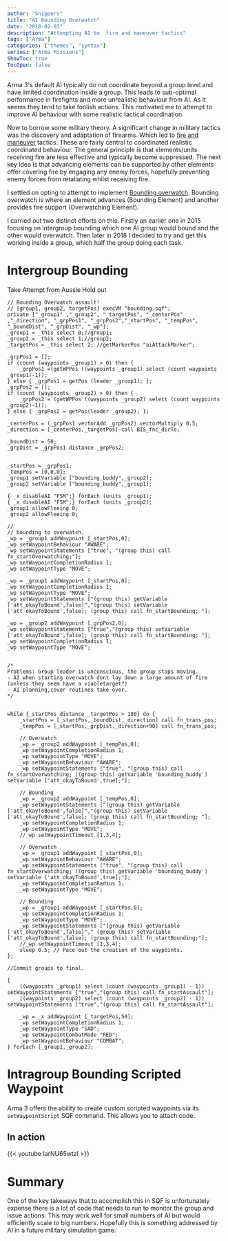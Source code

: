 ```yaml
---
author: "Snippers"
title: "AI Bounding Overwatch"
date: "2018-02-03"
description: "Attempting AI to  fire and maneuver tactics"
tags: ["Arma"]
categories: ["themes", "syntax"]
series: ["Arma Missions"]
ShowToc: true
TocOpen: false
---
```


Arma 3's default AI typically do not coordinate beyond a group level and have limited coordination inside a group. This leads to sub-optimal performance in firefights and more unrealistic behaviour from AI. As it seems they tend to take foolish actions. This motivated me to attempt to improve AI behaviour with some realistic tactical coordination.

Now to borrow some military theory. A significant change in military tactics was the discovery and adaptation of firearms. Which led to [fire and maneuver](https://en.wikipedia.org/wiki/Fire_and_movement) tactics. These are fairly central to coordinated realistic coordinated behaviour. The general principle is that elements/units receiving fire are less effective and typically become suppressed. The next key idea is that advancing elements can be supported by other elements offer covering fire by engaging any enemy forces, hopefully preventing enemy forces from retaliating whilst receiving fire.

I settled on opting to attempt to implement [Bounding overwatch](https://en.wikipedia.org/wiki/Bounding_overwatch). Bounding overwatch is where an element advances (Bounding Element) and another provides fire support (Overwatching Element).

I carried out two distinct efforts on this. Firstly an earlier one in 2015 focusing on intergroup bounding which one AI group would bound and the other would overwatch. Then later in 2018 I decided to try and get this working inside a group, which half the group doing each task.

# Intergroup Bounding
Take Attempt from Aussie Hold out


```sqf
// Bounding OVerwatch assault!
// [group1, group2, targetPos] execVM "bounding.sqf";
private ["_group1" ,"_group2", "_targetPos", "_centerPos" ,"_direction", "_grpPos1", "_grpPos2","_startPos", "_tempPos", "_boundDist", "_grpDist", "_wp"];
_group1 = _this select 0;//group1;
_group2 = _this select 1;//group2;
_targetPos = _this select 2; //getMarkerPos "aiAttackMarker";

_grpPos1 = [];
if (count (waypoints _group1) > 0) then {
	_grpPos1 =(getWPPos ((waypoints _group1) select (count waypoints _group1)-1));
} else { _grpPos1 = getPos (leader _group1); };
_grpPos2 = [];
if (count (waypoints _group2) > 0) then {
	_grpPos2 = (getWPPos ((waypoints _group2) select (count waypoints _group2)-1));
} else { _grpPos2 = getPos(leader _group2); };

_centerPos = (_grpPos1 vectorAdd _grpPos2) vectorMultiply 0.5;
_direction = [_centerPos,_targetPos] call BIS_fnc_dirTo;

_boundDist = 50;
_grpDist = _grpPos1 distance _grpPos2;


_startPos = _grpPos1;
_tempPos = [0,0,0];
_group1 setVariable ["bounding_buddy",_group2];
_group2 setVariable ["bounding_buddy",_group1];

{ _x disableAI "FSM";} forEach (units _group1);
{ _x disableAI "FSM";} forEach (units _group2);
_group1 allowFleeing 0;
_group2 allowFleeing 0;

//
// bounding to overwatch.
_wp = _group1 addWaypoint [_startPos,0];
_wp setWaypointBehaviour "AWARE";
_wp setWaypointStatements ["true", "(group this) call fn_startOverwatching;"];
_wp setWaypointCompletionRadius 1;
_wp setWaypointType "MOVE";

_wp = _group1 addWaypoint [_startPos,0];
_wp setWaypointCompletionRadius 1;
_wp setWaypointType "MOVE";
_wp setWaypointStatements ["(group this) getVariable ['att_okayToBound',false]","(group this) setVariable ['att_okayToBound',false]; (group this) call fn_startBounding; "];

_wp = _group2 addWaypoint [_grpPos2,0];
_wp setWaypointStatements ["true","(group this) setVariable ['att_okayToBound',false]; (group this) call fn_startBounding; "];
_wp setWaypointCompletionRadius 1;
_wp setWaypointType "MOVE";


/*
Problems: Group leader is unconscious, the group stops moving.
- AI when starting overwatch dont lay down a large amount of fire (unless they seem have a viabletarget?)
- AI planning,cover routines take over.
*/


while {_startPos distance _targetPos > 180} do {
	_startPos = [_startPos,_boundDist,_direction] call fn_trans_pos;
	_tempPos = [_startPos,_grpDist,_direction+90] call fn_trans_pos;
	
	// Overwatch
	_wp = _group2 addWaypoint [_tempPos,0];
	_wp setWaypointCompletionRadius 1;
	_wp setWaypointType "MOVE";
	_wp setWaypointBehaviour "AWARE";
	_wp setWaypointStatements ["true", "(group this) call fn_startOverwatching; ((group this) getVariable 'bounding_buddy') setVariable ['att_okayToBound',true];"];
	
	// Bounding
	_wp = _group2 addWaypoint [_tempPos,0];
	_wp setWaypointStatements ["(group this) getVariable ['att_okayToBound',false]","(group this) setVariable ['att_okayToBound',false]; (group this) call fn_startBounding; "];
	_wp setWaypointCompletionRadius 1;
	_wp setWaypointType "MOVE";
	//_wp setWaypointTimeout [1,3,4];
	
	// Overwatch
	_wp = _group1 addWaypoint [_startPos,0];
	_wp setWaypointBehaviour "AWARE";
	_wp setWaypointStatements ["true", "(group this) call fn_startOverwatching; ((group this) getVariable 'bounding_buddy') setVariable ['att_okayToBound',true];"];
	_wp setWaypointCompletionRadius 1;
	_wp setWaypointType "MOVE";
	
	// Bounding
	_wp = _group1 addWaypoint [_startPos,0];
	_wp setWaypointCompletionRadius 1;
	_wp setWaypointType "MOVE";
	_wp setWaypointStatements ["(group this) getVariable ['att_okayToBound',false]"," (group this) setVariable ['att_okayToBound',false]; (group this) call fn_startBounding;"];
	//_wp setWaypointTimeout [1,3,4];
	sleep 0.5; // Pace out the creation of the waypoints.
};

//Commit groups to final.

{
	((waypoints _group1) select (count (waypoints _group1) - 1)) setWaypointStatements ["true","(group this) call fn_startAssault"];
	((waypoints _group2) select (count (waypoints _group2) - 1)) setWaypointStatements ["true","(group this) call fn_startAssault"];

	_wp = _x addWaypoint [_targetPos,50];
	_wp setWaypointCompletionRadius 1;
	_wp setWaypointType "SAD";
	_wp setWaypointCombatMode "RED";
	_wp setWaypointBehaviour "COMBAT";
} forEach [_group1,_group2];

```

# Intragroup Bounding Scripted Waypoint
Arma 3 offers the ability to create custom scripted waypoints via its `setWaypointScript` SQF command. This allows you to attach code.


## In action
{{< youtube IarNU65wtzI >}}

# Summary
One of the key takeways that to accomplish this in SQF is unfortunately expense there is a lot of code that needs to run to monitor the group and issue actions. This may work well for small numbers of AI but would efficiently scale to big numbers. Hopefully this is something addressed by AI in a future military simulation game.